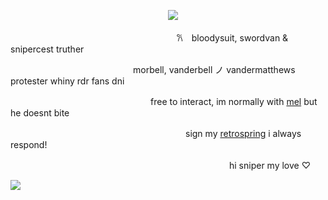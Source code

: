 　　　　　　　　　　　　　　　　　　![](https://files.catbox.moe/50c1rf.webp)
  
　　　　　　　　　　　　　　　　　　　𐙚　bloodysuit, swordvan & snipercest truther 
    
　　　　　　　　　　　　　　morbell, vanderbell ノ vandermatthews protester whiny rdr fans dni

　　　　　　　　　　　　　　　　free to interact, im normally with [mel](https://github.com/MellowAmaryllis) but he doesnt bite
  
　　　　　　　　　　　　　　　　　　　　sign my [retrospring](https://retrospring.net/@bloodysuit) i always respond!
  
　　　　　　　　　　　　　　　　　　　　　　　　　hi sniper my love ♡︎　　


![](https://files.catbox.moe/1jhoxh.webp)











